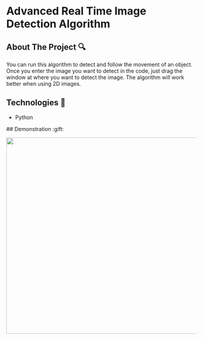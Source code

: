 # Advanced Real Time Image Detection Algorithm
## About The Project :mag:
You can run this algorithm to detect and follow the movement of an object. Once you enter the image you want to detect in the code, just drag the window at where you want to detect the image. The algorithm will work better when using 2D images.
## Technologies :rocket:
<ul>
  <li>Python</ li>
</ul>
## Demonstration :gift:
<p align="center">
  <img height="520" src="img/g.gif" />
</p>
